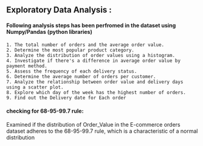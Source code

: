 ## **Exploratory Data Analysis :**
#### Following analysis steps has been perfromed in the dataset using Numpy/Pandas (python libraries)
    1. The total number of orders and the average order value.
    2. Determine the most popular product category.
    3. Analyze the distribution of order values using a histogram.
    4. Investigate if there's a difference in average order value by payment method.
    5. Assess the frequency of each delivery status.
    6. Determine the average number of orders per customer.
    7. Analyze the relationship between order value and delivery days using a scatter plot.
    8. Explore which day of the week has the highest number of orders.
    9. Find out the Delivery date for Each order

#### checking for 68-95-99.7 rule:
Examined if the distribution of Order_Value in the E-commerce orders dataset adheres to the 68-95-99.7 rule, which is a characteristic of a normal distribution
